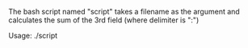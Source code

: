 The bash script named "script" takes a filename as the argument and calculates the sum of the 3rd field (where delimiter is ":")

Usage:
./script <filename>

